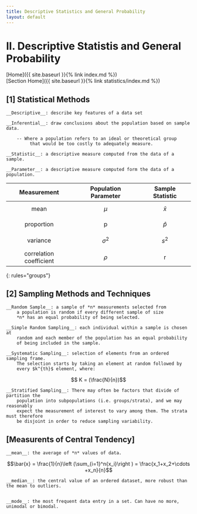 ```yaml
---
title: Descriptive Statistics and General Probability
layout: default
---
```


# II. Descriptive Statistis and General Probability

[Home]({{ site.baseurl }}{% link index.md %}) <br/>
[Section Home]({{ site.baseurl }}{% link statistics/index.md %})

## [1] Statistical Methods
	
	__Descriptive__: describe key features of a data set
	
	__Inferential__: draw conclusions about the population based on sample data.
		
		-- Where a population refers to an ideal or theoretical group
			 that would be too costly to adequately measure.
	
	__Statistic__: a descriptive measure computed from the data of a sample.

	__Parameter__: a descriptive measure computed form the data of a population.

|Measurement | Population Parameter | Sample Statistic |
| :---: | :---: | :---: |
|mean | $$\mu$$ | $$\bar{x}$$ |
|proportion | p | $$\hat{p}$$ |
|variance | $$\sigma^{2}$$ | $$s^2$$ |
|correlation coefficient | $$\rho$$ | r |
{: rules="groups"}

## [2] Sampling Methods and Techniques

	__Random Sample__: a sample of *n* measurements selected from
		a population is random if every different sample of size
		*n* has an equal probability of being selected.

	__Simple Random Sampling__: each individual within a sample is chosen at
		random and each member of the population has an equal probability
		of being included in the sample.

	__Systematic Sampling__: selection of elements from an ordered sampling frame.
		The selection starts by taking an element at random followed by 
		every $k^{th}$ element, where:

$$ K = (\frac{N}{n})$$

	__Stratified Sampling__: There may often be factors that divide of partition the 
		population into subpopulations (i.e. groups/strata), and we may reasonably
		expect the measurement of interest to vary among them. The strata must therefore
		be disjoint in order to reduce sampling variability.

## [Measurents of Central Tendency]
	
	__mean__: the average of *n* values of data.

$$\bar{x} = \frac{1}{n}\left (\sum_{i=1}^n{x_i}\right ) = \frac{x_1+x_2+\cdots +x_n}{n}$$

	__median__: the central value of an ordered dataset, more robust than the mean to outliers.


	__mode__: the most frequent data entry in a set. Can have no more, unimodal or bimodal.


